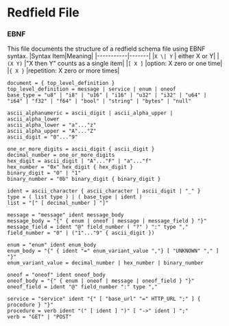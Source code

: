 # Redfield File
### EBNF
This file documents the structure of a redfield schema file using EBNF syntax. 
|Syntax Item|Meaning|
|-----------|-------|
|`X \| Y`          | either X or Y|
|`(X Y)`         |"X then Y" counts as a single item|
|`[ X ]`         |option: X zero or one time|
|`{ X }`         |repetition: X zero or more times|

```
document = { top_level_definition }
top_level_definition = message | service | enum | oneof
base_type = "u8" | "i8" | "u16" | "i16" | "u32" | "i32" | "u64" | "i64" | "f32" | "f64" | "bool" | "string" | "bytes" | "null"

ascii_alphanumeric = ascii_digit | ascii_alpha_upper | ascii_alpha_lower
ascii_alpha_lower = "a"..."z"
ascii_alpha_upper = "A"..."Z"
ascii_digit = "0"..."9"

one_or_more_digits = ascii_digit { ascii_digit }
decimal_number = one_or_more_digits
hex_digit = ascii_digit | "A"..."F" | "a"..."f"
hex_number = "0x" hex_digit { hex_digit }
binary_digit = "0" | "1"
binary_number = "0b" binary_digit { binary_digit }

ident = ascii_character { ascii_character | ascii_digit | "_" } 
type = ( list type ) | ( base_type | ident )
list = "[" [ decimal_number ] "]"

message = "message" ident message_body
message_body = "{" { enum | oneof | message | message_field } "}"
message_field = ident "@" field_number ( "?" ) ":" type ","
field_number = "0" | ("1"..."9" { ascii_digit })

enum = "enum" ident enum_body
enum_body = "{" { ident "=" enum_variant_value ","} [ "UNKNOWN" "," ] "}"
enum_variant_value = decimal_number | hex_number | binary_number

oneof = "oneof" ident oneof_body
oneof_body = "{" { enum | oneof | message | oneof_field } "}"
oneof_field = ident "@" field_number ":" type ","

service = "service" ident "{" [ "base_url" "=" HTTP_URL ";" ] { procedure } "}"
procedure = verb ident "(" [ ident ] ")" [ "->" ident ] ";"
verb = "GET" | "POST"
```
